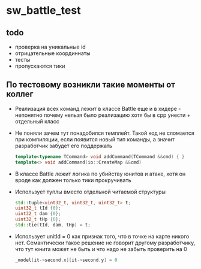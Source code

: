 # sw_battle_test

## todo

* проверка на уникальные id
* отрицательные координнаты
* тесты
* пропускаются тики

## По тестовому возникли такие моменты от коллег

* Реализация всех команд лежит в классе Battle еще и в хидере - непонятно почему нельзя было реализацию хотя бы в cpp унести + отдельный класс

* Не поняли зачем тут понадобился темплейт. Такой код не сломается при компиляции, если появится новый тип команды, а значит разработчик забудет его поддержать

    ```c++
    template<typename TCommand> void addCommand(TCommand &&cmd) { }
    template<> void addCommand(io::CreateMap &&cmd)
    ```

* В классе Battle лежит логика по убийству юнитов и атаке, хотя он вроде как должен только тики прокручивать

* Использует туплы вместо отдельной читаемой структуры

    ```c++
    std::tuple<uint32_t, uint32_t, uint32_t> t;
    uint32_t tId {0};
    uint32_t dam {0};
    uint32_t tHp {0};
    std::tie(tId, dam, tHp) = t;
    ```

* Использует unitId = 0 как признак того, что в точке на карте никого нет. Семантически такое решение не говорит другому разработчику, что тут юнита может не быть и что надо не забыть проверить на 0

    ```c++
    _model[it->second.x][it->second.y] = 0
    ```

